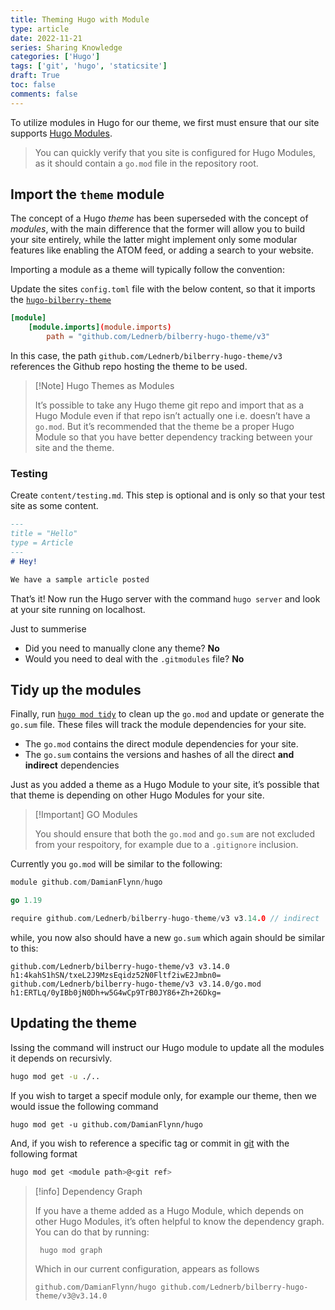 ```yaml
---
title: Theming Hugo with Module
type: article 
date: 2022-11-21
series: Sharing Knowledge
categories: ['Hugo']
tags: ['git', 'hugo', 'staticsite']
draft: True
toc: false 
comments: false 
---
```



To utilize modules in Hugo for our theme, we first must ensure that our site supports [Hugo Modules](posts/sw-ssg-hugo-modules).

> You can quickly verify that you site is configured for Hugo Modules, as it should contain a  `go.mod` file in the repository root.

## Import the `theme` module

The concept of a Hugo *theme* has been superseded with the concept of *modules*, with the main difference that the former will allow you to build your site entirely, while the latter might implement only some modular features like enabling the ATOM feed, or adding a search to your website.

Importing a module as a theme will typically follow the convention:

Update the sites `config.toml` file with the below content, so that it imports the [`hugo-bilberry-theme`](https://github.com/DamianFlynn/hugo-bilberry-theme)  
    
```toml
[module]
	[module.imports](module.imports)
		path = "github.com/Lednerb/bilberry-hugo-theme/v3"
```

In this case, the path `github.com/Lednerb/bilberry-hugo-theme/v3` references the Github repo hosting the theme to be used.

> [!Note] Hugo Themes as Modules
> 
> It’s possible to take any Hugo theme git repo and import that as a Hugo Module even if that repo isn’t actually one i.e. doesn’t have a `go.mod`. But it’s recommended that the theme be a proper Hugo Module so that you have better dependency tracking between your site and the theme.


### Testing

Create `content/testing.md`. This step is optional and is only so that your test site as some content.

```md
---
title = "Hello"
type = Article
---
# Hey!

We have a sample article posted
``` 

That’s it! Now run the Hugo server with the command `hugo server` and look at your site running on localhost.

Just to summerise
-   Did you need to manually clone any theme? **No**
-   Would you need to deal with the `.gitmodules` file? **No**

## Tidy up the modules

Finally, run [`hugo mod tidy`](https://gohugo.io/commands/hugo_mod_tidy/) to clean up the `go.mod` and update or generate the `go.sum` file. These files will track the module dependencies for your site.

-   The `go.mod` contains the direct module dependencies for your site.
-   The `go.sum` contains the versions and hashes of all the direct **and indirect** dependencies
  
Just as you added a theme as a Hugo Module to your site, it’s possible that that theme is depending on other Hugo Modules for your site.

> [!Important] GO Modules
> 
> You should ensure that both the `go.mod` and `go.sum` are not excluded from your respoitory, for example due to a `.gitignore` inclusion.

Currently you `go.mod` will be similar to the following:

```go
module github.com/DamianFlynn/hugo

go 1.19

require github.com/Lednerb/bilberry-hugo-theme/v3 v3.14.0 // indirect
```

while, you now also should have a new `go.sum` which again should be similar to this:

```text
github.com/Lednerb/bilberry-hugo-theme/v3 v3.14.0 h1:4kahS1hSN/txeL2J9MzsEqidz52N0Fltf2iwE2Jmbn0=
github.com/Lednerb/bilberry-hugo-theme/v3 v3.14.0/go.mod h1:ERTLq/0yIBb0jN0Dh+w5G4wCp9TrB0JY86+Zh+26Dkg=
```

## Updating the theme 

Issing the command will instruct our Hugo module to update all the modules it depends on recursivly.

```bash
hugo mod get -u ./..
```

If you wish to target a specif module only, for example our theme, then we would issue the following command

```shell
hugo mod get -u github.com/DamianFlynn/hugo
```

And, if you wish to reference a specific tag or commit in [git](git) with the following format

```bash
hugo mod get <module path>@<git ref>
```

> [!info] Dependency Graph
>
> If you have a theme added as a Hugo Module, which depends on other Hugo Modules, it’s often helpful to know the dependency graph. You can do that by running:
> ```shell
>  hugo mod graph
> ```
> 
> Which in our current configuration, appears as follows
> ```text
> github.com/DamianFlynn/hugo github.com/Lednerb/bilberry-hugo-theme/v3@v3.14.0
> ```